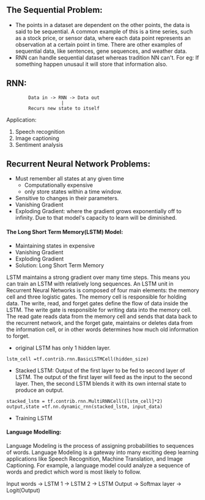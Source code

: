 ## The Sequential Problem:
- The points in a dataset are dependent on the other points, the data is said to be sequential. A common example of this is a time series, such as a stock price, or sensor data, where each data point represents an observation at a certain point in time. There are other examples of sequential data, like sentences, gene sequences, and weather data.
- RNN can handle sequential dataset whereas tradition NN can't. For eg: If something happen unusaul it will store that information also.

## RNN:
```
        Data in -> RNN -> Data out
                    |
        Recurs new state to itself
```

Application:
1. Speech recognition
2. Image captioning
3. Sentiment analysis

## Recurrent Neural Network Problems:
- Must remember all states at any given time
    * Computationally expensive
    * only store states within a time window.
- Sensitive to changes in their parameters.
- Vanishing Gradient
- Exploding Gradient:  where the gradient grows exponentially off to infinity. Due to that model's capacity to learn will be diminished.

#### The Long Short Term Memory(LSTM) Model:
- Maintaining states in expensive
- Vanishing Gradient
- Exploding Gradient
- Solution: Long Short Term Memory 

LSTM maintains a strong gradient over many time steps. This means you can train an LSTM with relatively long sequences. An LSTM unit in Recurrent Neural Networks is composed of four main elements: the memory cell and three logistic gates. The memory cell is responsible for holding data. The write, read, and forget gates define the flow of data inside the LSTM. The write gate is responsible for writing data into the memory cell. The read gate reads data from the memory cell and sends that data back to the recurrent network, and the forget gate, maintains or deletes data from the information cell, or in other words determines how much old information to forget. 

- original LSTM has only 1 hidden layer.
```
lstm_cell =tf.contrib.rnn.BasicLSTMCell(hidden_size)
```
- Stacked LSTM: Output of the first layer to be fed to second layer of LSTM. The output of the first layer will feed as the input to the second layer. Then, the second LSTM blends it with its own internal state to produce an output.
```
stacked_lstm = tf.contrib.rnn.MultiRNNCell([lstm_cell]*2)
output,state =tf.nn.dynamic_rnn(stacked_lstm, input_data)
```

- Training LSTM

#### Language Modelling:
Language Modeling is the process of assigning probabilities to sequences of words. Language Modeling is a gateway into many exciting deep learning applications like Speech Recognition, Machine Translation, and Image Captioning. For example, a language model could analyze a sequence of words and predict which word is most likely to follow.

Input words -> LSTM 1 -> LSTM 2 -> LSTM Output -> Softmax layer -> Logit(Output)